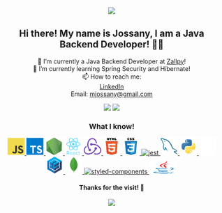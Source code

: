 <div align="center"> <img src="https://media2.giphy.com/media/fwbZnTftCXVocKzfxR/giphy.gif?cid=ecf05e47rze7ut6g05lxumeo3wqgjpxbsc7cljktke2wp0z2&rid=giphy.gif&ct=g" width="150px"></img></div>
<div align="center"><h2>Hi there! My name is Jossany, I am a Java Backend Developer! 👋🏻 </h2>

🔭 I’m currently a Java Backend Developer at [Zallpy](https://zallpy.com/en)! <br>
🌱 I’m currently learning Spring Security and Hibernate! <br>
📫 How to reach me:<br>
[LinkedIn](https://www.linkedin.com/in/jossanymoura/) <br>
Email: mjossany@gmail.com <br>
</div>

<div align="center">
  <img height='130px' src="https://github-readme-stats.vercel.app/api?username=mjossany&theme=blue-green&layout=compact&hide_title=true&show_icons=true&include_all_commits=true&line_height=21" />
<img height='130px' src="https://github-readme-stats.vercel.app/api/top-langs/?username=mjossany&theme=blue-green&layout=compact&hide_title=true&show_icons=true&include_all_commits=true&line_height=21" />
</div>

<h3 align="center">What I know!</h3>
<div align="center" display="flex"; justify-content="space-between" width: "100%">
  <a href="https://developer.mozilla.org/en-US/docs/Web/JavaScript" target="_blank">
   <img src="https://raw.githubusercontent.com/devicons/devicon/master/icons/javascript/javascript-original.svg" alt="javascript" width="40" height="40"/>
  </a>
  <a href="https://www.typescriptlang.org/" target="_blank">
   <img src="https://raw.githubusercontent.com/devicons/devicon/master/icons/typescript/typescript-original.svg" alt="typescript" width="40" height="40"/>
  </a>
  <a href="https://nodejs.org/en/" target="_blank">
   <img src="https://raw.githubusercontent.com/github/explore/80688e429a7d4ef2fca1e82350fe8e3517d3494d/topics/nodejs/nodejs.png" alt="slack" width="40" height="40"/>
  </a>
  <a href="https://reactjs.org" target="_blank">
   <img src="https://raw.githubusercontent.com/devicons/devicon/master/icons/react/react-original-wordmark.svg" alt="react" width="40" height="40"/>
  </a>
  <a href="https://redux.js.org" target="_blank">
   <img src="https://raw.githubusercontent.com/devicons/devicon/master/icons/redux/redux-original.svg" alt="redux" width="40" height="40"/>
  </a>
  <a href="https://www.w3.org/html" target="_blank">
   <img src="https://raw.githubusercontent.com/devicons/devicon/master/icons/html5/html5-original-wordmark.svg" alt="html5" width="40" height="40"/>
  </a>
  <a href="https://www.w3schools.com/css/" target="_blank">
   <img src="https://raw.githubusercontent.com/devicons/devicon/master/icons/css3/css3-original-wordmark.svg" alt="css3" width="40" height="40"/>
  </a>
  <a href="https://jestjs.io" target="_blank">
   <img src="https://www.vectorlogo.zone/logos/jestjsio/jestjsio-icon.svg" alt="jest" width="40" height="40"/>
  </a>
  <a href="https://www.mysql.com" target="_blank">
   <img src="https://raw.githubusercontent.com/devicons/devicon/master/icons/mysql/mysql-original.svg" alt="mysql" width="40" height="40"/>
  </a>
  <a href="https://www.python.org/" target="_blank">
   <img src="https://raw.githubusercontent.com/devicons/devicon/master/icons/python/python-original.svg" alt="python" width="40" height="40"/>
  </a>
  <a href="https://socket.io/" target="_blank">
   <img src="./badges/socketdotio.svg" alt="socketio" width="40" height="40" />
  </a>
  <a href="https://sequelize.org/" target="_blank">
   <img src="https://raw.githubusercontent.com/devicons/devicon/master/icons/sequelize/sequelize-original.svg" alt="sequelize" width="40" height="40"/>
  </a>
  <a href="https://www.mongodb.com/" target="_blank">
   <img src="https://raw.githubusercontent.com/devicons/devicon/master/icons/mongodb/mongodb-original.svg" alt="mongodb" width="40" height="40"/>
  </a>
  <a href="https://styled-components.com/" target="_blank">
   <img src="https://styled-components.com/icon.png" alt="styled-components" width="65" height="30"/>
  </a>
  <a href="https://www.java.com/pt-BR/" target="_blank">
   <img src="https://github.com/devicons/devicon/blob/master/icons/java/java-original.svg" width="65" height="30"/>
  </a>
</div>

<h4 align="center">Thanks for the visit! 👋</h4>
<div align="center">
  <a href="#">
    <img src="https://komarev.com/ghpvc/?username=mjossany&color=green" />
  </a>
</div>

